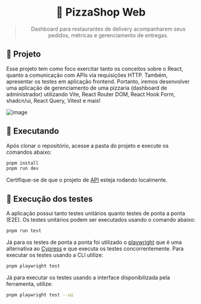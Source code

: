 <div align='center'>
  <h1>
    🍕 PizzaShop Web
  </h1>

  > Dashboard para restaurantes de delivery acompanharem seus pedidos, métricas e gerenciamento de entregas.
</div>

## 📄 Projeto

Esse projeto tem como foco exercitar tanto os conceitos sobre o React, quanto a comunicação com APIs via requisições HTTP. Também, apresentar os testes em aplicação frontend. Portanto, iremos desenvolver uma aplicação de gerenciamento de uma pizzaria (dashboard de administrador) utilizando Vite, React Router DOM, React Hook Form, shadcn/ui, React Query, Vitest e mais!

![image](https://github.com/Azanniel/pizzashop-web/assets/71537090/8871c6a6-f820-467d-804b-c94ba095fb6c)

## 🔧 Executando

Após clonar o repositório, acesse a pasta do projeto e execute os comandos abaixo:

```bash
pnpm install
pnpm run dev
```

Certifique-se de que o projeto de [API](https://github.com/rocketseat-education/pizzashop-api) esteja rodando localmente.

## 🧪 Execução dos testes

A aplicação possui tanto testes unitários quanto testes de ponta a ponta (E2E). Os testes unitários podem ser executados usando o comando abaixo:

```bash
pnpm run test
```

Já para os testes de ponta a ponta foi utilizado o [playwright](https://playwright.dev/) que é uma alternativa ao [Cypress](https://www.cypress.io/) e que executa os testes concorrentemente. Para executar os testes usando a CLI utilize:

```bash
pnpm playwright test
```

Já para executar os testes usando a interface disponibilizada pela ferramenta, utilize:

```bash
pnpm playwright test --ui
```
